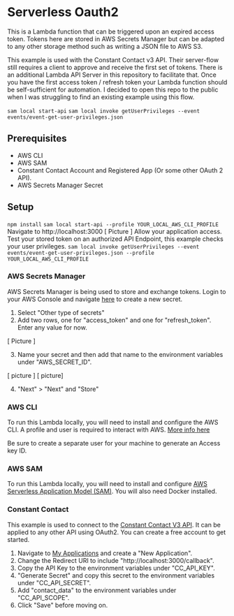 # Serverless Oauth2

This is a Lambda function that can be triggered upon an expired access token. Tokens here are stored in AWS Secrets Manager but can be adapted to any other storage method such as writing a JSON file to AWS S3.

This example is used with the Constant Contact v3 API. Their server-flow still requires a client to approve and receive the first set of tokens. There is an additional Lambda API Server in this repository to facilitate that. Once you have the first access token / refresh token your Lambda function should be self-sufficient for automation. I decided to open this repo to the public when I was struggling to find an existing example using this flow.

`sam local start-api`
`sam local invoke getUserPrivileges --event events/event-get-user-privileges.json`

## Prerequisites
- AWS CLI
- AWS SAM
- Constant Contact Account and Registered App (Or some other OAuth 2 API).
- AWS Secrets Manager Secret

## Setup
`npm install`
`sam local start-api --profile YOUR_LOCAL_AWS_CLI_PROFILE`
Navigate to http://localhost:3000
[ Picture ]
Allow your application access.
Test your stored token on an authorized API Endpoint, this example checks your user privileges.
`sam local invoke getUserPrivileges --event events/event-get-user-privileges.json --profile YOUR_LOCAL_AWS_CLI_PROFILE`

### AWS Secrets Manager
AWS Secrets Manager is being used to store and exchange tokens. Login to your AWS Console and navigate [here](https://console.aws.amazon.com/secretsmanager) to create a new secret.

1. Select "Other type of secrets"
2. Add two rows, one for "access_token" and one for "refresh_token". Enter any value for now.

[ Picture ]

3. Name your secret and then add that name to the environment variables under "AWS_SECRET_ID".

[ picture ] [ picture]

4. "Next" > "Next" and "Store"

### AWS CLI
To run this Lambda locally, you will need to install and configure the AWS CLI. A profile and user is required to interact with AWS. [More info here](https://docs.aws.amazon.com/cli/latest/userguide/cli-configure-files.html)

Be sure to create a separate user for your machine to generate an Access key ID.

### AWS SAM
To run this Lambda locally, you will need to install and configure [AWS Serverless Application Model (SAM)](https://aws.amazon.com/serverless/sam/). You will also need Docker installed.


### Constant Contact 
This example is used to connect to the [Constant Contact V3 API](https://v3.developer.constantcontact.com/). It can be applied to any other API using OAuth2. You can create a free account to get started.

1. Navigate to [My Applications](https://v3.developer.constantcontact.com/login/index.html) and create a "New Application".
2. Change the Redirect URI to include "http://localhost:3000/callback".
3. Copy the API Key to the environment variables under "CC_API_KEY".
4. "Generate Secret" and copy this secret to the environment variables under "CC_API_SECRET".
5. Add "contact_data" to the environment variables under "CC_API_SCOPE".
5. Click "Save" before moving on.
